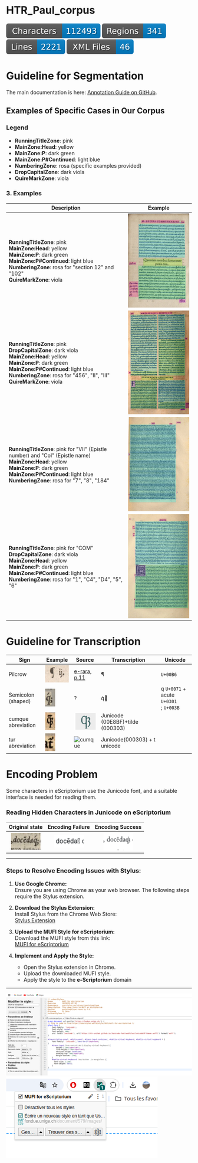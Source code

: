 # HTR_Paul_corpus

![characters badge](badges/characters.svg) ![regions badge](badges/regions.svg) ![lines badge](badges/lines.svg) ![files badge](badges/files.svg)

# Guideline for Segmentation

The main documentation  is here: [Annotation Guide on GitHub](https://github.com/DEFI-COLaF/LADaS/blob/main/AnnotationGuide.md).

## Examples of Specific Cases in Our Corpus

### Legend
- **RunningTitleZone**: pink
- **MainZone:Head**: yellow
- **MainZone:P**: dark green
- **MainZone:P#Continued**: light blue
- **NumberingZone**: rosa (specific examples provided)
- **DropCapitalZone**: dark viola
- **QuireMarkZone**: viola

### 3. Examples

| Description | Example |
| -------- | ------- |
| **RunningTitleZone**: pink <br/> **MainZone:Head**: yellow <br/> **MainZone:P**: dark green <br/> **MainZone:P#Continued**: light blue <br/> **NumberingZone**: rosa for "section 12" and "102" <br/> **QuireMarkZone**: viola | <img src="/pictures/Bucer_Eph_1.png" width="300"/> |
| **RunningTitleZone**: pink <br/> **DropCapitalZone**: dark viola <br/> **MainZone:Head**: yellow <br/> **MainZone:P**: dark green <br/> **MainZone:P#Continued**: light blue <br/> **NumberingZone**: rosa for "456", "II", "III" <br/> **QuireMarkZone**: viola | <img src="/pictures/Bucer_Rm_1.png" width="300"/> |
| **RunningTitleZone**: pink for "VII" (Epistle number) and "Col" (Epistle name) <br/> **MainZone:Head**: yellow <br/> **MainZone:P**: dark green <br/> **MainZone:P#Continued**: light blue <br/> **NumberingZone**: rosa for "7", "8", "184" | <img src="/pictures/Lefevre_1.png" width="300"/> |
| **RunningTitleZone**: pink for "COM" <br/> **DropCapitalZone**: dark viola <br/> **MainZone:Head**: yellow <br/> **MainZone:P**: dark green <br/> **MainZone:P#Continued**: light blue <br/> **NumberingZone**: rosa for "1", "C4", "D4", "5", "6" | <img src="/pictures/Lefevre_2.png" width="300"/> |


# Guideline for Transcription

| **Sign**             | **Example**                                                                                          | **Source**                                  | **Transcription** | **Unicode** |
|----------------------|-----------------------------------------------------------------------------------------------------|--------------------------------------------|-------------------|-------------|
| Pilcrow              | <img src="https://github.com/FourbeFlo/Lambertus/blob/main/images/piedDeMouche_1.jpg" alt="Pillcrow" width="85" height="47"> | [e-rara, p.11](https://doi.org/10.3931/e-rara-6338) | ¶                 |     `U+00B6`        |
| Semicolon (shaped)   | <img src="https://github.com/FourbeFlo/Lambertus/blob/main/images/semi-colon%20shapped.png" alt="semi-colon" width="27" height="48"> | ?                                            | q́               | q `U+0071` + acute `U+0301` <br> ; `U+003B`             |
|cumque abreviation | <img src="pictures/mysteria_litterae/cumque_abreviation.png" alt="cumque" width="27" height="48"> | <img src="pictures/mysteria_litterae/que_ligature.png" alt="cumque" width="76" height="45"> | Junicode (00E8BF)+tilde (000303)|
|tur abreviation  | <img src="pictures/mysteria_litterae/tur_abreviation.png" alt="tur" width="27" height="48"> | <img src="pictures/mysteria_litterae/tur_online" alt="cumque" width="76" height="45">| Junicode(000303)  + t unicode|

# Encoding Problem
Some characters in eScriptorium use the Junicode font, and a suitable interface is needed for reading them.

### Reading Hidden Characters in Junicode on eScriptorium

| Original state | Encoding Failure | Encoding Success |
|:----------------:|:-----------------:|:----------------:|
| <img src="./pictures/stylus/qligature.png" width="80"> |  <img src="./pictures/stylus/encodingfail.png" width="80"> | <img src="./pictures/stylus/encoding_working.png" width="80">|

---

### Steps to Resolve Encoding Issues with Stylus:

1. **Use Google Chrome:**  
   Ensure you are using Chrome as your web browser. The following steps require the Stylus extension.

2. **Download the Stylus Extension:**  
   Install Stylus from the Chrome Web Store:  
   [Stylus Extension](https://chromewebstore.google.com/detail/stylus/clngdbkpkpeebahjckkjfobafhncgmne)

3. **Upload the MUFI Style for eScriptorium:**  
   Download the MUFI style from this link:  
   [MUFI for eScriptorium](https://userstyles.world/style/3915/mufi-for-escriptorium)

4. **Implement and Apply the Style:**  
   - Open the Stylus extension in Chrome.  
   - Upload the downloaded MUFI style.  
   - Apply the style to the **e-Scriptorium** domain
---

<img src="./pictures/stylus/change_stylecss.png" > <br/>
<img src="./pictures/stylus/plugin_stylus.png" > <br/>
     


